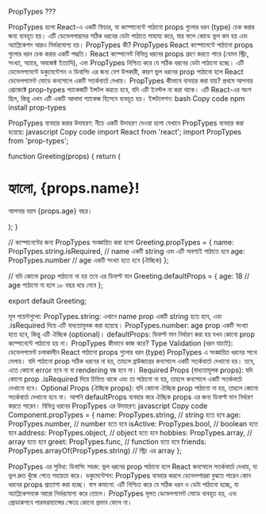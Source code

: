 

PropTypes ???

PropTypes হলো React-এ একটি ফিচার, যা কম্পোনেন্টে পাঠানো props গুলোর ধরন (type) চেক করার জন্য ব্যবহৃত হয়। এটি ডেভেলপারদের সঠিক ধরনের ডেটা পাঠাতে সাহায্য করে, যার ফলে কোডে ভুল কম হয় এবং অ্যাপ্লিকেশন আরও নির্ভরযোগ্য হয়।
PropTypes কী?
PropTypes React কম্পোনেন্টে পাঠানো props গুলোর ধরন চেক করার একটি পদ্ধতি। React কম্পোনেন্ট বিভিন্ন ধরনের props গ্রহণ করতে পারে (যেমন স্ট্রিং, সংখ্যা, অ্যারে, অবজেক্ট ইত্যাদি), এবং PropTypes নিশ্চিত করে যে সঠিক ধরনের ডেটা পাঠানো হচ্ছে।
এটি ডেভেলপমেন্টে ডকুমেন্টেশন ও ডিবাগিং এর জন্য বেশ উপকারী, কারণ ভুল ধরনের prop পাঠানো হলে React ডেভেলপমেন্ট মোডে কনসোলে একটি সতর্কবার্তা দেখায়।
PropTypes কীভাবে ব্যবহার করা যায়?
প্রথমে আপনার প্রোজেক্টে prop-types প্যাকেজটি ইন্সটল করতে হবে, যদি এটি ইনস্টল না করা থাকে। এটি React-এর অংশ ছিল, কিন্তু এখন এটি একটি আলাদা প্যাকেজ হিসেবে ব্যবহৃত হয়।
ইন্সটলেশন:
bash
Copy code
npm install prop-types

PropTypes ব্যবহার করার উদাহরণ:
নীচে একটি উদাহরণ দেওয়া হলো যেখানে PropTypes ব্যবহার করা হয়েছে:
javascript
Copy code
import React from 'react';
import PropTypes from 'prop-types';

function Greeting(props) {
    return (
        <div>
            <h1>হ্যালো, {props.name}!</h1>
            <p>আপনার বয়স {props.age} বছর।</p>
        </div>
    );
}

// কম্পোনেন্টের জন্য PropTypes সংজ্ঞায়িত করা হলো
Greeting.propTypes = {
    name: PropTypes.string.isRequired,  // name একটি string এবং এটি অবশ্যই পাঠাতে হবে
    age: PropTypes.number               // age একটি সংখ্যা হতে হবে (ঐচ্ছিক)
};

// যদি কোনো prop পাঠানো না হয় তবে এর ডিফল্ট মান
Greeting.defaultProps = {
    age: 18  // age পাঠানো না হলে ১৮ বছর ধরে নেবে
};

export default Greeting;

মূল পয়েন্টগুলো:
PropTypes.string: এখানে name prop একটি string হতে হবে, এবং .isRequired দিয়ে এটি বাধ্যতামূলক করা হয়েছে।
PropTypes.number: age prop একটি সংখ্যা হতে হবে, কিন্তু এটি ঐচ্ছিক (optional)।
defaultProps: ডিফল্ট মান নির্ধারণ করা হয় যখন কোনো prop কম্পোনেন্টে পাঠানো হয় না।
PropTypes কীভাবে কাজ করে?
Type Validation (ধরন যাচাই): ডেভেলপমেন্ট চলাকালীন React পাঠানো props গুলোর ধরন (type) PropTypes এ সংজ্ঞায়িত ধরনের সাথে মেলায়। যদি পাঠানো prop সঠিক ধরনের না হয়, তাহলে ব্রাউজারের কনসোলে একটি সতর্কবার্তা দেখানো হয়। তবে, এতে কোনো error হবে না বা rendering বন্ধ হবে না।
Required Props (বাধ্যতামূলক props): যদি কোনো prop .isRequired দিয়ে চিহ্নিত থাকে এবং তা পাঠানো না হয়, তাহলে কনসোলে একটি সতর্কবার্তা দেখানো হবে।
Optional Props (ঐচ্ছিক props): যদি কোনো ঐচ্ছিক prop পাঠানো না হয়, তাহলে কোনো সতর্কবার্তা দেখানো হবে না। আপনি defaultProps ব্যবহার করে ঐচ্ছিক props এর জন্য ডিফল্ট মান নির্ধারণ করতে পারেন।
বিভিন্ন ধরনের PropTypes এর উদাহরণ:
javascript
Copy code
Component.propTypes = {
  name: PropTypes.string,           // string হতে হবে
  age: PropTypes.number,            // number হতে হবে
  isActive: PropTypes.bool,         // boolean হতে হবে
  address: PropTypes.object,        // object হতে হবে
  hobbies: PropTypes.array,         // array হতে হবে
  greet: PropTypes.func,            // function হতে হবে
  friends: PropTypes.arrayOf(PropTypes.string) // স্ট্রিং এর array
};

PropTypes এর সুবিধা:
ডিবাগিং সহজ: ভুল ধরনের prop পাঠানো হলে React কনসোলে সতর্কবার্তা দেখায়, যা ভুল দ্রুত খুঁজে পেতে সহায়তা করে।
ডকুমেন্টেশন: PropTypes ব্যবহার করলে ডেভেলপাররা বুঝতে পারেন কোন ধরনের props প্রত্যাশা করা হচ্ছে।
বাগ কমানো: এটি নিশ্চিত করে যে সঠিক ধরন ও ডেটা পাঠানো হচ্ছে, যা অ্যাপ্লিকেশনকে আরো নির্ভরযোগ্য করে তোলে।
PropTypes মূলত ডেভেলপমেন্ট মোডে ব্যবহৃত হয়, এবং প্রোডাকশনে পারফরম্যান্সের ক্ষেত্রে কোনো প্রভাব ফেলে না।



